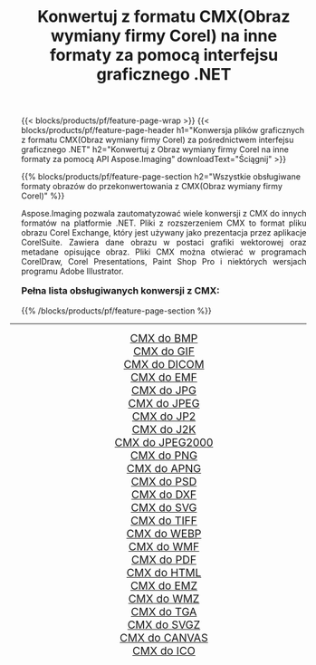 ﻿---
title: Konwertuj z formatu CMX(Obraz wymiany firmy Corel) na inne formaty za pomocą interfejsu graficznego .NET 
weight: 3920
url: /pl/net/conversion/from/cmx/ 
lang: pl
langdirlevel: 2
locales: zh-hans,ja,it,ru,de,es,fr,nl,id,lt,pl,pt,vi,tr,ko,zh-hant,ar,hi,th,sv,cs,uk,he
description: Za pomocą Aspose.Imaging możesz łatwo konwertować z CMX(Obraz wymiany firmy Corel) na inne formaty
---

{{< blocks/products/pf/feature-page-wrap >}}
{{< blocks/products/pf/feature-page-header h1="Konwersja plików graficznych z formatu CMX(Obraz wymiany firmy Corel) za pośrednictwem interfejsu graficznego .NET" h2="Konwertuj z Obraz wymiany firmy Corel na inne formaty za pomocą API Aspose.Imaging" downloadText="Ściągnij" >}}


{{% blocks/products/pf/feature-page-section  h2="Wszystkie obsługiwane formaty obrazów do przekonwertowania z CMX(Obraz wymiany firmy Corel)" %}}
<p align=justify>Aspose.Imaging pozwala zautomatyzować wiele konwersji z CMX do innych formatów na platformie .NET. Pliki z rozszerzeniem CMX to format pliku obrazu Corel Exchange, który jest używany jako prezentacja przez aplikacje CorelSuite. Zawiera dane obrazu w postaci grafiki wektorowej oraz metadane opisujące obraz. Pliki CMX można otwierać w programach CorelDraw, Corel Presentations, Paint Shop Pro i niektórych wersjach programu Adobe Illustrator.</p>
<h3 style="margin-top:16px;">
Pełna lista obsługiwanych konwersji z CMX:
</h3>
{{% /blocks/products/pf/feature-page-section %}}
<div class="container-fluid productfamilypage bg-gray">
    <div class="convertypes bg-gray agp-content section">
        <div class="container">
		<hr style="margin-left:-20px;"/>
		<div class="row other-converters" style="gap: 10px;font-size: 19px;text-align:center;">
		    <div class='col-md-3 other-converter remove-lp remove-rp'><a href="/imaging/pl/net/conversion/cmx-to-bmp/" style="padding:15px;">CMX do BMP</a></div><div class='col-md-3 other-converter remove-lp remove-rp'><a href="/imaging/pl/net/conversion/cmx-to-gif/" style="padding:15px;">CMX do GIF</a></div><div class='col-md-3 other-converter remove-lp remove-rp'><a href="/imaging/pl/net/conversion/cmx-to-dicom/" style="padding:15px;">CMX do DICOM</a></div><div class='col-md-3 other-converter remove-lp remove-rp'><a href="/imaging/pl/net/conversion/cmx-to-emf/" style="padding:15px;">CMX do EMF</a></div><div class='col-md-3 other-converter remove-lp remove-rp'><a href="/imaging/pl/net/conversion/cmx-to-jpg/" style="padding:15px;">CMX do JPG</a></div><div class='col-md-3 other-converter remove-lp remove-rp'><a href="/imaging/pl/net/conversion/cmx-to-jpeg/" style="padding:15px;">CMX do JPEG</a></div><div class='col-md-3 other-converter remove-lp remove-rp'><a href="/imaging/pl/net/conversion/cmx-to-jp2/" style="padding:15px;">CMX do JP2</a></div><div class='col-md-3 other-converter remove-lp remove-rp'><a href="/imaging/pl/net/conversion/cmx-to-j2k/" style="padding:15px;">CMX do J2K</a></div><div class='col-md-3 other-converter remove-lp remove-rp'><a href="/imaging/pl/net/conversion/cmx-to-jpeg2000/" style="padding:15px;">CMX do JPEG2000</a></div><div class='col-md-3 other-converter remove-lp remove-rp'><a href="/imaging/pl/net/conversion/cmx-to-png/" style="padding:15px;">CMX do PNG</a></div><div class='col-md-3 other-converter remove-lp remove-rp'><a href="/imaging/pl/net/conversion/cmx-to-apng/" style="padding:15px;">CMX do APNG</a></div><div class='col-md-3 other-converter remove-lp remove-rp'><a href="/imaging/pl/net/conversion/cmx-to-psd/" style="padding:15px;">CMX do PSD</a></div><div class='col-md-3 other-converter remove-lp remove-rp'><a href="/imaging/pl/net/conversion/cmx-to-dxf/" style="padding:15px;">CMX do DXF</a></div><div class='col-md-3 other-converter remove-lp remove-rp'><a href="/imaging/pl/net/conversion/cmx-to-svg/" style="padding:15px;">CMX do SVG</a></div><div class='col-md-3 other-converter remove-lp remove-rp'><a href="/imaging/pl/net/conversion/cmx-to-tiff/" style="padding:15px;">CMX do TIFF</a></div><div class='col-md-3 other-converter remove-lp remove-rp'><a href="/imaging/pl/net/conversion/cmx-to-webp/" style="padding:15px;">CMX do WEBP</a></div><div class='col-md-3 other-converter remove-lp remove-rp'><a href="/imaging/pl/net/conversion/cmx-to-wmf/" style="padding:15px;">CMX do WMF</a></div><div class='col-md-3 other-converter remove-lp remove-rp'><a href="/imaging/pl/net/conversion/cmx-to-pdf/" style="padding:15px;">CMX do PDF</a></div><div class='col-md-3 other-converter remove-lp remove-rp'><a href="/imaging/pl/net/conversion/cmx-to-html/" style="padding:15px;">CMX do HTML</a></div><div class='col-md-3 other-converter remove-lp remove-rp'><a href="/imaging/pl/net/conversion/cmx-to-emz/" style="padding:15px;">CMX do EMZ</a></div><div class='col-md-3 other-converter remove-lp remove-rp'><a href="/imaging/pl/net/conversion/cmx-to-wmz/" style="padding:15px;">CMX do WMZ</a></div><div class='col-md-3 other-converter remove-lp remove-rp'><a href="/imaging/pl/net/conversion/cmx-to-tga/" style="padding:15px;">CMX do TGA</a></div><div class='col-md-3 other-converter remove-lp remove-rp'><a href="/imaging/pl/net/conversion/cmx-to-svgz/" style="padding:15px;">CMX do SVGZ</a></div><div class='col-md-3 other-converter remove-lp remove-rp'><a href="/imaging/pl/net/conversion/cmx-to-canvas/" style="padding:15px;">CMX do CANVAS</a></div><div class='col-md-3 other-converter remove-lp remove-rp'><a href="/imaging/pl/net/conversion/cmx-to-ico/" style="padding:15px;">CMX do ICO</a></div>
                </div>
        </div>
    </div>
</div>
<br/>


